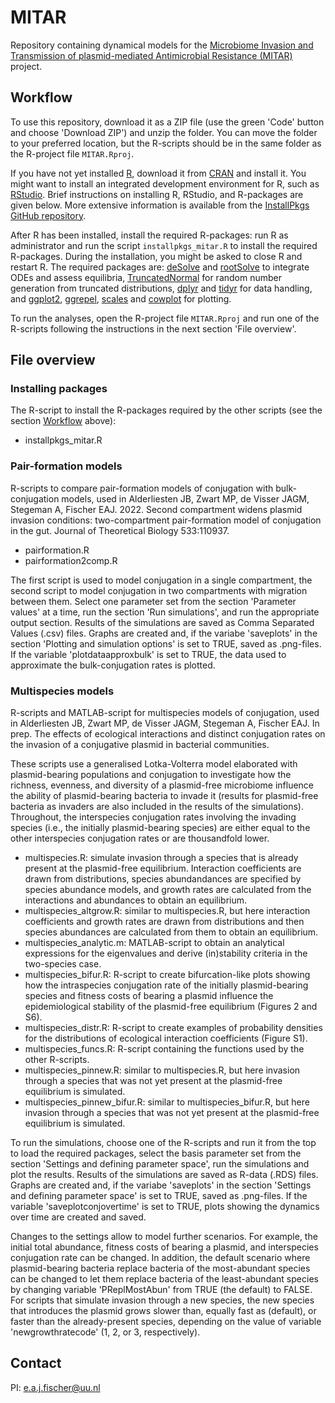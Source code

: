# MITAR
Repository containing dynamical models for the
[Microbiome Invasion and Transmission of plasmid-mediated Antimicrobial Resistance (MITAR)](https://mitar.sites.uu.nl/)
project.


## Workflow
To use this repository, download it as a ZIP file (use the green 'Code' button
and choose 'Download ZIP') and unzip the folder. You can move the folder to your
preferred location, but the R-scripts should be in the same folder as the
R-project file `MITAR.Rproj`.

If you have not yet installed [R](https://www.r-project.org/), download it from
[CRAN](https://cran.r-project.org/) and install it. You might want to install an
integrated development environment for R, such as
[RStudio](https://posit.co/download/rstudio-desktop/). Brief instructions on
installing R, RStudio, and R-packages are given below. More extensive
information is available from the 
[InstallPkgs GitHub repository](https://github.com/JesseAlderliesten/InstallPkgs).

After R has been installed, install the required R-packages: run R as
administrator and run the script `installpkgs_mitar.R` to install the required
R-packages. During the installation, you might be asked to close R and restart
R. The required packages are:
[deSolve](https://CRAN.R-project.org/package=deSolve) and
[rootSolve](https://CRAN.R-project.org/package=rootSolve) to integrate ODEs
and assess equilibria,
[TruncatedNormal](https://CRAN.R-project.org/package=TruncatedNormal) for random
number generation from truncated distributions,
[dplyr](https://CRAN.R-project.org/package=dplyr) and
[tidyr](https://CRAN.R-project.org/package=tidyr) for data handling, and
[ggplot2](https://CRAN.R-project.org/package=ggplot2),
[ggrepel](https://CRAN.R-project.org/package=ggrepel),
[scales](https://CRAN.R-project.org/package=scales) and
[cowplot](https://CRAN.R-project.org/package=cowplot) for plotting.

To run the analyses, open the R-project file `MITAR.Rproj` and run one of the
R-scripts following the instructions in the next section 'File overview'.


## File overview

### Installing packages
The R-script to install the R-packages required by the other scripts (see the
section [Workflow](#Workflow) above):

* installpkgs_mitar.R

### Pair-formation models
R-scripts to compare pair-formation models of conjugation with bulk-conjugation
models, used in Alderliesten JB, Zwart MP, de Visser JAGM, Stegeman A, Fischer
EAJ. 2022. Second compartment widens plasmid invasion conditions:
two-compartment pair-formation model of conjugation in the gut. Journal of
Theoretical Biology 533:110937.

* pairformation.R 
* pairformation2comp.R

The first script is used to model conjugation in a single compartment, the
second script to model conjugation in two compartments with migration between
them. Select one parameter set from the section 'Parameter values' at a time,
run the section 'Run simulations', and run the appropriate output section.
Results of the simulations are saved as Comma Separated Values (.csv) files.
Graphs are created and, if the variabe 'saveplots' in the section 'Plotting and
simulation options' is set to TRUE, saved as .png-files. If the variable
'plotdataapproxbulk' is set to TRUE, the data used to approximate the
bulk-conjugation rates is plotted.

### Multispecies models
R-scripts and MATLAB-script for multispecies models of conjugation, used in
Alderliesten JB, Zwart MP, de Visser JAGM, Stegeman A, Fischer EAJ. In prep.
The effects of ecological interactions and distinct conjugation rates on the
invasion of a conjugative plasmid in bacterial communities.

These scripts use a generalised Lotka-Volterra model elaborated with
plasmid-bearing populations and conjugation to investigate how the richness,
evenness, and diversity of a plasmid-free microbiome influence the ability of
plasmid-bearing bacteria to invade it (results for plasmid-free bacteria as
invaders are also included in the results of the simulations). Throughout, the
interspecies conjugation rates involving the invading species (i.e., the
initially plasmid-bearing species) are either equal to the other interspecies
conjugation rates or are thousandfold lower.

* multispecies.R: simulate invasion through a species that is already present at
the plasmid-free equilibrium. Interaction coefficients are drawn from
distributions, species abundandances are specified by species abundance models,
and growth rates are calculated from the interactions and abundances to obtain
an equilibrium.
* multispecies_altgrow.R: similar to multispecies.R, but here interaction
coefficients and growth rates are drawn from distributions and then species
abundances are calculated from them to obtain an equilibrium.
* multispecies_analytic.m: MATLAB-script to obtain an analytical expressions for
the eigenvalues and derive (in)stability criteria in the two-species case.
* multispecies_bifur.R: R-script to create bifurcation-like plots showing how
the intraspecies conjugation rate of the initially plasmid-bearing species and
fitness costs of bearing a plasmid influence the epidemiological stability of
the plasmid-free equilibrium (Figures 2 and S6).
* multispecies_distr.R: R-script to create examples of probability densities for
the distributions of ecological interaction coefficients (Figure S1).
* multispecies_funcs.R: R-script containing the functions used by the other
R-scripts.
* multispecies_pinnew.R: similar to multispecies.R, but here invasion through a
species that was not yet present at the plasmid-free equilibrium is simulated.
* multispecies_pinnew_bifur.R: similar to multispecies_bifur.R, but here
invasion through a species that was not yet present at the plasmid-free
equilibrium is simulated.

To run the simulations, choose one of the R-scripts and run it from the top to
load the required packages, select the basis parameter set from the section
'Settings and defining parameter space', run the simulations and plot the
results. Results of the simulations are saved as R-data (.RDS) files. Graphs are
created and, if the variabe 'saveplots' in the section 'Settings and defining
parameter space' is set to TRUE, saved as .png-files. If the variable
'saveplotconjovertime' is set to TRUE, plots showing the dynamics over time are
created and saved.

Changes to the settings allow to model further scenarios. For example, the
initial total abundance, fitness costs of bearing a plasmid, and interspecies
conjugation rate can be changed. In addition, the default scenario where
plasmid-bearing bacteria replace bacteria of the most-abundant species can be
changed to let them replace bacteria of the least-abundant species by changing
variable 'PReplMostAbun' from TRUE (the default) to FALSE. For scripts that
simulate invasion through a new species, the new species that introduces the
plasmid grows slower than, equally fast as (default), or faster than the
already-present species, depending on the value of variable
'newgrowthratecode' (1, 2, or 3, respectively).


## Contact
PI: e.a.j.fischer@uu.nl
